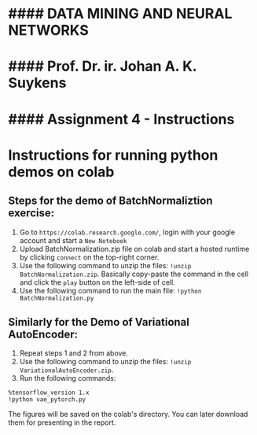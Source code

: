 # ###########################################################################
# ###########################################################################
# #### DATA MINING AND NEURAL NETWORKS                                   ####
# #### Prof. Dr. ir. Johan A. K. Suykens                                 ####
# #### Assignment 4 - Instructions                                       ####
# ###########################################################################
# ###########################################################################


# Instructions for running python demos on colab

## Steps for the demo of BatchNormaliztion exercise:

1. Go to `https://colab.research.google.com/`, login with your google account and start a `New Notebook`
2. Upload BatchNormalization.zip file on colab and start a hosted runtime by clicking `connect` on the top-right corner.
3. Use the following command to unzip the files: ` !unzip BatchNormalization.zip `. Basically copy-paste the command in the cell and click the `play` button on the left-side of cell.
4. Use the following command to run the main file: ` !python BatchNormalization.py `

## Similarly for the Demo of Variational AutoEncoder:
1. Repeat steps 1 and 2 from above.
2. Use the following command to unzip the files: ` !unzip VariationalAutoEncoder.zip `.
3. Run the following commands:

```
%tensorflow_version 1.x
!python vae_pytorch.py

``` 

The figures will be saved on the colab's directory. You can later download them for presenting in the report. 

